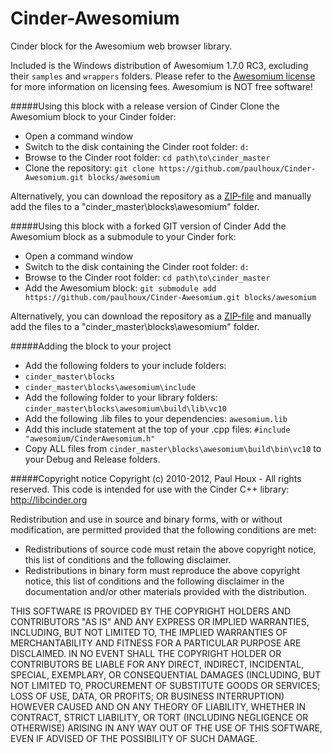 Cinder-Awesomium
================

Cinder block for the Awesomium web browser library.


Included is the Windows distribution of Awesomium 1.7.0 RC3, excluding their ```samples``` and ```wrappers``` folders. Please refer to the [Awesomium license](https://raw.github.com/paulhoux/Cinder-Awesomium/master/LICENSE.txt) for more information on licensing fees. Awesomium is NOT free software!


#####Using this block with a release version of Cinder
Clone the Awesomium block to your Cinder folder:
* Open a command window
* Switch to the disk containing the Cinder root folder: ```d:```
* Browse to the Cinder root folder: ```cd path\to\cinder_master```
* Clone the repository: ```git clone https://github.com/paulhoux/Cinder-Awesomium.git blocks/awesomium```

Alternatively, you can download the repository as a [ZIP-file](https://github.com/paulhoux/Cinder-Awesomium/zipball/master) and manually add the files to a "cinder_master\blocks\awesomium" folder.

#####Using this block with a forked GIT version of Cinder
Add the Awesomium block as a submodule to your Cinder fork:
* Open a command window
* Switch to the disk containing the Cinder root folder: ```d:```
* Browse to the Cinder root folder: ```cd path\to\cinder_master```
* Add the Awesomium block: ```git submodule add https://github.com/paulhoux/Cinder-Awesomium.git blocks/awesomium```

Alternatively, you can download the repository as a [ZIP-file](https://github.com/paulhoux/Cinder-Awesomium/zipball/master) and manually add the files to a "cinder_master\blocks\awesomium" folder.

#####Adding the block to your project
* Add the following folders to your include folders: 
 * ```cinder_master\blocks```
 * ```cinder_master\blocks\awesomium\include``` 
* Add the following folder to your library folders: ```cinder_master\blocks\awesomium\build\lib\vc10```
* Add the following .lib files to your dependencies: ```awesomium.lib```
* Add this include statement at the top of your .cpp files: ```#include "awesomium/CinderAwesomium.h"```
* Copy ALL files from ```cinder_master\blocks\awesomium\build\bin\vc10``` to your Debug and Release folders.

#####Copyright notice
Copyright (c) 2010-2012, Paul Houx - All rights reserved.
This code is intended for use with the Cinder C++ library: http://libcinder.org

Redistribution and use in source and binary forms, with or without modification, are permitted provided that
the following conditions are met:

* Redistributions of source code must retain the above copyright notice, this list of conditions and the following disclaimer.
* Redistributions in binary form must reproduce the above copyright notice, this list of conditions and	the following disclaimer in the documentation and/or other materials provided with the distribution.

THIS SOFTWARE IS PROVIDED BY THE COPYRIGHT HOLDERS AND CONTRIBUTORS "AS IS" AND ANY EXPRESS OR IMPLIED WARRANTIES, INCLUDING, BUT NOT LIMITED TO, THE IMPLIED WARRANTIES OF MERCHANTABILITY AND FITNESS FOR A PARTICULAR PURPOSE ARE DISCLAIMED. IN NO EVENT SHALL THE COPYRIGHT HOLDER OR CONTRIBUTORS BE LIABLE FOR ANY DIRECT, INDIRECT, INCIDENTAL, SPECIAL, EXEMPLARY, OR CONSEQUENTIAL DAMAGES (INCLUDING, BUT NOT LIMITED TO, PROCUREMENT OF SUBSTITUTE GOODS OR SERVICES; LOSS OF USE, DATA, OR PROFITS; OR BUSINESS INTERRUPTION) HOWEVER CAUSED AND ON ANY THEORY OF LIABILITY, WHETHER IN CONTRACT, STRICT LIABILITY, OR TORT (INCLUDING
NEGLIGENCE OR OTHERWISE) ARISING IN ANY WAY OUT OF THE USE OF THIS SOFTWARE, EVEN IF ADVISED OF THE POSSIBILITY OF SUCH DAMAGE.
